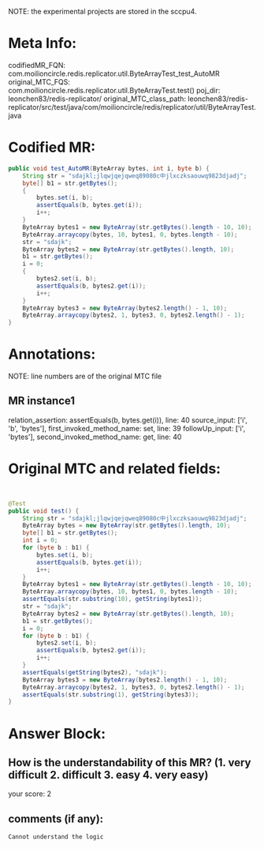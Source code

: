 NOTE: the experimental projects are stored in the sccpu4.

# Meta Info:
codifiedMR_FQN:
com.moilioncircle.redis.replicator.util.ByteArrayTest_test_AutoMR
original_MTC_FQS:
com.moilioncircle.redis.replicator.util.ByteArrayTest.test()
poj_dir:
leonchen83/redis-replicator/
original_MTC_class_path:
leonchen83/redis-replicator/src/test/java/com/moilioncircle/redis/replicator/util/ByteArrayTest.java

# Codified MR:
```java
public void test_AutoMR(ByteArray bytes, int i, byte b) {
    String str = "sdajkl;jlqwjqejqweq89080c中jlxczksaouwq9823djadj";
    byte[] b1 = str.getBytes();
    {
        bytes.set(i, b);
        assertEquals(b, bytes.get(i));
        i++;
    }
    ByteArray bytes1 = new ByteArray(str.getBytes().length - 10, 10);
    ByteArray.arraycopy(bytes, 10, bytes1, 0, bytes.length - 10);
    str = "sdajk";
    ByteArray bytes2 = new ByteArray(str.getBytes().length, 10);
    b1 = str.getBytes();
    i = 0;
    {
        bytes2.set(i, b);
        assertEquals(b, bytes2.get(i));
        i++;
    }
    ByteArray bytes3 = new ByteArray(bytes2.length() - 1, 10);
    ByteArray.arraycopy(bytes2, 1, bytes3, 0, bytes2.length() - 1);
}
```

# Annotations:
NOTE: line numbers are of the original MTC file
## MR instance1
relation_assertion: assertEquals(b, bytes.get(i)), line: 40 
source_input: ['i', 'b', 'bytes'], first_invoked_method_name: set, line: 39 
followUp_input: ['i', 'bytes'], second_invoked_method_name: get, line: 40 


# Original MTC and related fields:
```java


@Test
public void test() {
    String str = "sdajkl;jlqwjqejqweq89080c中jlxczksaouwq9823djadj";
    ByteArray bytes = new ByteArray(str.getBytes().length, 10);
    byte[] b1 = str.getBytes();
    int i = 0;
    for (byte b : b1) {
        bytes.set(i, b);
        assertEquals(b, bytes.get(i));
        i++;
    }
    ByteArray bytes1 = new ByteArray(str.getBytes().length - 10, 10);
    ByteArray.arraycopy(bytes, 10, bytes1, 0, bytes.length - 10);
    assertEquals(str.substring(10), getString(bytes1));
    str = "sdajk";
    ByteArray bytes2 = new ByteArray(str.getBytes().length, 10);
    b1 = str.getBytes();
    i = 0;
    for (byte b : b1) {
        bytes2.set(i, b);
        assertEquals(b, bytes2.get(i));
        i++;
    }
    assertEquals(getString(bytes2), "sdajk");
    ByteArray bytes3 = new ByteArray(bytes2.length() - 1, 10);
    ByteArray.arraycopy(bytes2, 1, bytes3, 0, bytes2.length() - 1);
    assertEquals(str.substring(1), getString(bytes3));
}

```


# Answer Block: 
## How is the understandability of this MR? (1. very difficult 2. difficult 3. easy 4. very easy)
your score: 2

## comments (if any): 
```txt
Cannot understand the logic
```
